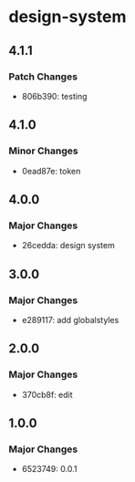 # design-system

## 4.1.1

### Patch Changes

- 806b390: testing

## 4.1.0

### Minor Changes

- 0ead87e: token

## 4.0.0

### Major Changes

- 26cedda: design system

## 3.0.0

### Major Changes

- e289117: add globalstyles

## 2.0.0

### Major Changes

- 370cb8f: edit

## 1.0.0

### Major Changes

- 6523749: 0.0.1
